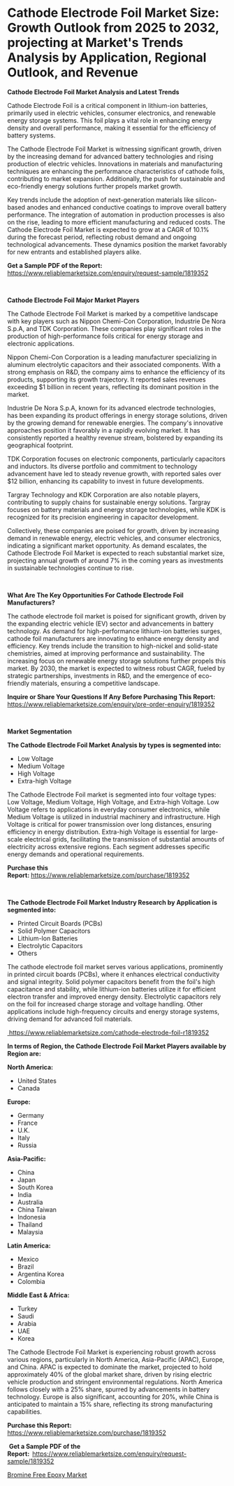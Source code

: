 <p><h1>Cathode Electrode Foil Market Size: Growth Outlook from 2025 to 2032, projecting at Market's Trends Analysis by Application, Regional Outlook, and Revenue</h1></p><p><strong>Cathode Electrode Foil Market Analysis and Latest Trends</strong></p>
<p><p>Cathode Electrode Foil is a critical component in lithium-ion batteries, primarily used in electric vehicles, consumer electronics, and renewable energy storage systems. This foil plays a vital role in enhancing energy density and overall performance, making it essential for the efficiency of battery systems. </p><p>The Cathode Electrode Foil Market is witnessing significant growth, driven by the increasing demand for advanced battery technologies and rising production of electric vehicles. Innovations in materials and manufacturing techniques are enhancing the performance characteristics of cathode foils, contributing to market expansion. Additionally, the push for sustainable and eco-friendly energy solutions further propels market growth. </p><p>Key trends include the adoption of next-generation materials like silicon-based anodes and enhanced conductive coatings to improve overall battery performance. The integration of automation in production processes is also on the rise, leading to more efficient manufacturing and reduced costs. The Cathode Electrode Foil Market is expected to grow at a CAGR of 10.1% during the forecast period, reflecting robust demand and ongoing technological advancements. These dynamics position the market favorably for new entrants and established players alike.</p></p>
<p><strong>Get a Sample PDF of the Report:&nbsp;</strong> <a href="https://www.reliablemarketsize.com/enquiry/request-sample/1819352?utm_campaign=2626&utm_medium=2&utm_source=Github&utm_content=ia&utm_term=03042025&utm_id=cathode-electrode-foil">https://www.reliablemarketsize.com/enquiry/request-sample/1819352</a></p>
<p>&nbsp;</p>
<p><strong>Cathode Electrode Foil Major Market Players</strong></p>
<p><p>The Cathode Electrode Foil Market is marked by a competitive landscape with key players such as Nippon Chemi-Con Corporation, Industrie De Nora S.p.A, and TDK Corporation. These companies play significant roles in the production of high-performance foils critical for energy storage and electronic applications.</p><p>Nippon Chemi-Con Corporation is a leading manufacturer specializing in aluminum electrolytic capacitors and their associated components. With a strong emphasis on R&D, the company aims to enhance the efficiency of its products, supporting its growth trajectory. It reported sales revenues exceeding $1 billion in recent years, reflecting its dominant position in the market.</p><p>Industrie De Nora S.p.A, known for its advanced electrode technologies, has been expanding its product offerings in energy storage solutions, driven by the growing demand for renewable energies. The company's innovative approaches position it favorably in a rapidly evolving market. It has consistently reported a healthy revenue stream, bolstered by expanding its geographical footprint.</p><p>TDK Corporation focuses on electronic components, particularly capacitors and inductors. Its diverse portfolio and commitment to technology advancement have led to steady revenue growth, with reported sales over $12 billion, enhancing its capability to invest in future developments.</p><p>Targray Technology and KDK Corporation are also notable players, contributing to supply chains for sustainable energy solutions. Targray focuses on battery materials and energy storage technologies, while KDK is recognized for its precision engineering in capacitor development.</p><p>Collectively, these companies are poised for growth, driven by increasing demand in renewable energy, electric vehicles, and consumer electronics, indicating a significant market opportunity. As demand escalates, the Cathode Electrode Foil Market is expected to reach substantial market size, projecting annual growth of around 7% in the coming years as investments in sustainable technologies continue to rise.</p></p>
<p>&nbsp;</p>
<p><strong>What Are The Key Opportunities For Cathode Electrode Foil Manufacturers?</strong></p>
<p><p>The cathode electrode foil market is poised for significant growth, driven by the expanding electric vehicle (EV) sector and advancements in battery technology. As demand for high-performance lithium-ion batteries surges, cathode foil manufacturers are innovating to enhance energy density and efficiency. Key trends include the transition to high-nickel and solid-state chemistries, aimed at improving performance and sustainability. The increasing focus on renewable energy storage solutions further propels this market. By 2030, the market is expected to witness robust CAGR, fueled by strategic partnerships, investments in R&D, and the emergence of eco-friendly materials, ensuring a competitive landscape.</p></p>
<p><strong>Inquire or Share Your Questions If Any Before Purchasing This Report:</strong> <a href="https://www.reliablemarketsize.com/enquiry/pre-order-enquiry/1819352?utm_campaign=2626&utm_medium=2&utm_source=Github&utm_content=ia&utm_term=03042025&utm_id=cathode-electrode-foil">https://www.reliablemarketsize.com/enquiry/pre-order-enquiry/1819352</a></p>
<p>&nbsp;</p>
<p><strong>Market Segmentation</strong></p>
<p><strong>The Cathode Electrode Foil Market Analysis by types is segmented into:</strong></p>
<p><ul><li>Low Voltage</li><li>Medium Voltage</li><li>High Voltage</li><li>Extra-high Voltage</li></ul></p>
<p><p>The Cathode Electrode Foil market is segmented into four voltage types: Low Voltage, Medium Voltage, High Voltage, and Extra-high Voltage. Low Voltage refers to applications in everyday consumer electronics, while Medium Voltage is utilized in industrial machinery and infrastructure. High Voltage is critical for power transmission over long distances, ensuring efficiency in energy distribution. Extra-high Voltage is essential for large-scale electrical grids, facilitating the transmission of substantial amounts of electricity across extensive regions. Each segment addresses specific energy demands and operational requirements.</p></p>
<p><strong>Purchase this Report:&nbsp;</strong><a href="https://www.reliablemarketsize.com/purchase/1819352?utm_campaign=2626&utm_medium=2&utm_source=Github&utm_content=ia&utm_term=03042025&utm_id=cathode-electrode-foil">https://www.reliablemarketsize.com/purchase/1819352</a></p>
<p>&nbsp;</p>
<p><strong>The Cathode Electrode Foil Market Industry Research by Application is segmented into:</strong></p>
<p><ul><li>Printed Circuit Boards (PCBs)</li><li>Solid Polymer Capacitors</li><li>Lithium-Ion Batteries</li><li>Electrolytic Capacitors</li><li>Others</li></ul></p>
<p><p>The cathode electrode foil market serves various applications, prominently in printed circuit boards (PCBs), where it enhances electrical conductivity and signal integrity. Solid polymer capacitors benefit from the foil's high capacitance and stability, while lithium-ion batteries utilize it for efficient electron transfer and improved energy density. Electrolytic capacitors rely on the foil for increased charge storage and voltage handling. Other applications include high-frequency circuits and energy storage systems, driving demand for advanced foil materials.</p></p>
<p><a href="https://www.reliablemarketsize.com/cathode-electrode-foil-r1819352?utm_campaign=2626&utm_medium=2&utm_source=Github&utm_content=ia&utm_term=03042025&utm_id=cathode-electrode-foil">&nbsp;https://www.reliablemarketsize.com/cathode-electrode-foil-r1819352</a></p>
<p><strong>In terms of Region, the Cathode Electrode Foil Market Players available by Region are:</strong></p>
<p>
    <p> <strong> North America: </strong>
        <ul>
            <li>United States</li>
            <li>Canada</li>
        </ul>
        </p> 
    <p> <strong> Europe: </strong>
        <ul>
            <li>Germany</li>
            <li>France</li>
            <li>U.K.</li>
            <li>Italy</li>
            <li>Russia</li>
        </ul>
        </p> 
    <p> <strong> Asia-Pacific: </strong>
        <ul>
            <li>China</li>
            <li>Japan</li>
            <li>South Korea</li>
            <li>India</li>
            <li>Australia</li>
            <li>China Taiwan</li>
            <li>Indonesia</li>
            <li>Thailand</li>
            <li>Malaysia</li>
        </ul>
        </p> 
    <p> <strong> Latin America: </strong>
        <ul>
            <li>Mexico</li>
            <li>Brazil</li>
            <li>Argentina Korea</li>
            <li>Colombia</li>
        </ul>
        </p> 
    <p> <strong> Middle East & Africa: </strong>
        <ul>
            <li>Turkey</li>
            <li>Saudi</li>
            <li>Arabia</li>
            <li>UAE</li>
            <li>Korea</li>
        </ul>
    </p>
    </p>
<p><p>The Cathode Electrode Foil Market is experiencing robust growth across various regions, particularly in North America, Asia-Pacific (APAC), Europe, and China. APAC is expected to dominate the market, projected to hold approximately 40% of the global market share, driven by rising electric vehicle production and stringent environmental regulations. North America follows closely with a 25% share, spurred by advancements in battery technology. Europe is also significant, accounting for 20%, while China is anticipated to maintain a 15% share, reflecting its strong manufacturing capabilities.</p></p>
<p><strong>Purchase this Report: </strong><a href="https://www.reliablemarketsize.com/purchase/1819352?utm_campaign=2626&utm_medium=2&utm_source=Github&utm_content=ia&utm_term=03042025&utm_id=cathode-electrode-foil">https://www.reliablemarketsize.com/purchase/1819352</a></p>
<p>&nbsp;<strong>Get a Sample PDF of the Report:&nbsp;&nbsp;</strong><a href="https://www.reliablemarketsize.com/enquiry/request-sample/1819352?utm_campaign=2626&utm_medium=2&utm_source=Github&utm_content=ia&utm_term=03042025&utm_id=cathode-electrode-foil">https://www.reliablemarketsize.com/enquiry/request-sample/1819352</a></p>
<p><strong></strong></p>
<p><p><a href="https://github.com/ccreola81/Market-Research-Report-List-1/blob/main/bromine-free-epoxy-market.md?utm_campaign=2626&utm_medium=2&utm_source=Github&utm_content=ia&utm_term=03042025&utm_id=cathode-electrode-foil">Bromine Free Epoxy Market</a></p></p>